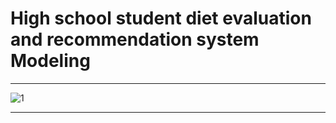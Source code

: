 # High school student diet evaluation and recommendation system Modeling
---------------------------------------------------------------
![1](https://user-images.githubusercontent.com/37610908/78687349-07d45080-792f-11ea-8717-a3255750bdfa.png)

---------------------------------------------------------------
